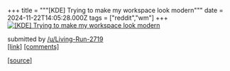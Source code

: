 +++
title = """[KDE] Trying to make my workspace look modern"""
date = 2024-11-22T14:05:28.000Z
tags = ["reddit","wm"]
+++
[![[KDE] Trying to make my workspace look modern](https://b.thumbs.redditmedia.com/-9XAYJ4Pqw3_Wv9vYkpd3EIDj9qCm96GwTJ1QW7r24k.jpg "[KDE] Trying to make my workspace look modern")](https://www.reddit.com/r/unixporn/comments/1gx8l4u/kde_trying_to_make_my_workspace_look_modern/)

submitted by [/u/Living-Run-2719](https://www.reddit.com/user/Living-Run-2719)  
[\[link\]](https://www.reddit.com/gallery/1gx8l4u) [\[comments\]](https://www.reddit.com/r/unixporn/comments/1gx8l4u/kde_trying_to_make_my_workspace_look_modern/)

[[source]](https://www.reddit.com/r/unixporn/comments/1gx8l4u/kde_trying_to_make_my_workspace_look_modern/)
